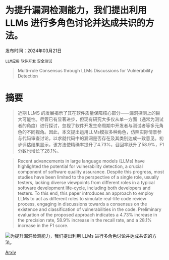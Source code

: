 # 为提升漏洞检测能力，我们提出利用 LLMs 进行多角色讨论并达成共识的方法。

发布时间：2024年03月21日

`LLM应用` `软件开发` `安全测试`

> Multi-role Consensus through LLMs Discussions for Vulnerability Detection

# 摘要

> 近期 LLMS 的发展揭示了其在软件质量保障核心部分——漏洞探测上的巨大可能性。尽管已有显著进步，但现有研究大多仅从单一方面（通常为测试者的角度）进行探讨，忽视了软件开发生命周期中开发者与测试者等多元角色的不同视角。因此，本文提出运用LLMs模拟多种角色，仿照实际情景参与代码审查讨论，以求就代码中的漏洞是否存在及其类别达成一致意见。初步评估结果显示，该方法使精确率提升了4.73%，召回率跃升了58.9%，F1分数也增长了28.1%。

> Recent advancements in large language models (LLMs) have highlighted the potential for vulnerability detection, a crucial component of software quality assurance. Despite this progress, most studies have been limited to the perspective of a single role, usually testers, lacking diverse viewpoints from different roles in a typical software development life-cycle, including both developers and testers. To this end, this paper introduces an approach to employ LLMs to act as different roles to simulate real-life code review process, engaging in discussions towards a consensus on the existence and classification of vulnerabilities in the code. Preliminary evaluation of the proposed approach indicates a 4.73% increase in the precision rate, 58.9% increase in the recall rate, and a 28.1% increase in the F1 score.

![为提升漏洞检测能力，我们提出利用 LLMs 进行多角色讨论并达成共识的方法。](../../../paper_images/2403.14274/x1.png)

[Arxiv](https://arxiv.org/abs/2403.14274)